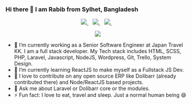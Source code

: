 ### Hi there 👋 I am Rabib from Sylhet, Bangladesh

<p align='center'>
<a href="mailto:rabib.sust@gmail.com">
  <img src="https://img.shields.io/badge/email me-%23D14836.svg?&style=for-the-badge&logo=gmail&logoColor=white" />
</a>&nbsp;&nbsp;
<a href="https://twitter.com/RabibSust">
  <img src="https://img.shields.io/badge/twitter-%231DA1F2.svg?&style=for-the-badge&logo=twitter&logoColor=white" />
</a>&nbsp;&nbsp;
<a href="https://www.linkedin.com/in/ahmad-jamaly-rabib/">
  <img src="https://img.shields.io/badge/linkedin-%230077B5.svg?&style=for-the-badge&logo=linkedin&logoColor=white" />
</a>&nbsp;&nbsp;
</p>
<p align='center'>
 <img src="https://gpvc.arturio.dev/rabibsust" />
</p>

- 🔭 I’m currently working as a Senior Software Engineer at Japan Travel KK. I am a full stack developer. My Tech stack includes HTML, SCSS, PHP, Laravel, Javascript, NodeJS, Wordpress, Git, Trello, System Design.
- 🌱 I’m currently learning ReactJS to make myself as a Fullstack JS Dev.
- 👯 I love to contribute on any open source ERP like Dolibarr (already contributed there) and Node/ReactJS based projects.
- 💬 Ask me about Laravel or Dolibarr core or the modules.
- ⚡ Fun fact: I love to eat, travel and sleep. Just a normal human being 😄
